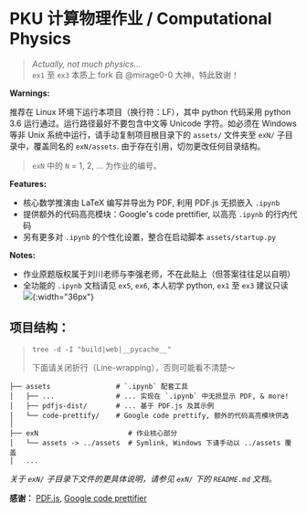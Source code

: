 # PKU 计算物理作业 / Computational Physics
> *Actually, not much physics...*<br/>
> `ex1` 至 `ex3` 本质上 fork 自 @mirage0-0 大神，特此致谢！

**Warnings:**

推荐在 Linux 环境下运行本项目（换行符：LF），其中 python 代码采用 python 3.6 运行通过。运行路径最好不要包含中文等 Unicode 字符。如必须在 Windows 等非 Unix 系统中运行，请手动复制项目根目录下的 `assets/` 文件夹至 `exN/` 子目录中，覆盖同名的 `exN/assets`. 由于存在引用，切勿更改任何目录结构。
> `exN` 中的 `N` = 1, 2, ... 为作业的编号。

**Features:**

- 核心数学推演由 LaTeX 编写并导出为 PDF, 利用 PDF.js 无损嵌入 `.ipynb`
- 提供额外的代码高亮模块：Google's code prettifier, 以高亮 `.ipynb` 的行内代码
- 另有更多对 `.ipynb` 的个性化设置，整合在启动脚本 `assets/startup.py`

**Notes:**

- 作业原题版权属于刘川老师与李强老师，不在此贴上（但答案往往足以自明）
- 全功能的 `.ipynb` 文档请见 `ex5`, `ex6`, 本人初学 python, `ex1` 至 `ex3` 建议只读 ![](https://bryango.github.io/assets/coolemoji/d_erha.png){:width="36px"}

## 项目结构：
> `tree -d -I "build|web|__pycache__"`
>
> 下面请关闭折行（Line-wrapping），否则可能看不清楚～

    ├── assets                # `.ipynb` 配套工具
    │   ├── ...               # ... 实现在 `.ipynb` 中无损显示 PDF, & more!
    │   ├── pdfjs-dist/       # ... 基于 PDF.js 及其示例
    │   └── code-prettify/    # Google code prettify, 额外的代码高亮模块供选
    │
    ├── exN                      # 作业核心部分
    │   └── assets -> ../assets  # Symlink, Windows 下请手动以 ../assets 覆盖
    │   ...

*关于 `exN/` 子目录下文件的更具体说明，请参见 `exN/` 下的 `README.md` 文档。*

**感谢：** [PDF.js](https://github.com/mozilla/pdf.js/), [Google code prettifier](https://github.com/google/code-prettify)
